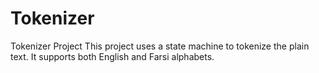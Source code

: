 # Tokenizer
Tokenizer Project
This project uses a state machine to tokenize the plain text. It supports both English and Farsi alphabets.
